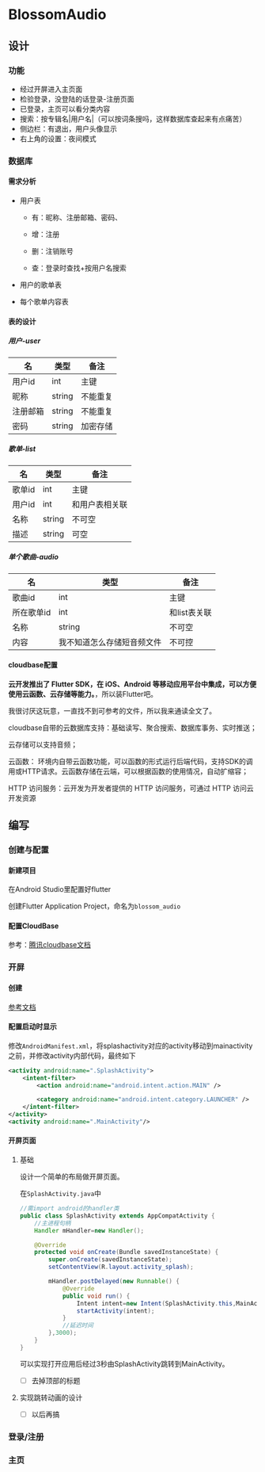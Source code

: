 # BlossomAudio

## 设计

### 功能

- 经过开屏进入主页面
- 检验登录，没登陆的话登录-注册页面
- 已登录，主页可以看分类内容
- 搜索：按专辑名|用户名|（可以按词条搜吗，这样数据库查起来有点痛苦）
- 侧边栏：有退出，用户头像显示
- 右上角的设置：夜间模式

### 数据库

#### 需求分析

- 用户表

  - 有：昵称、注册邮箱、密码、

  - 增：注册
  - 删：注销账号
  - 查：登录时查找+按用户名搜索

- 用户的歌单表

- 每个歌单内容表


#### 表的设计

##### 用户-user

| 名       | 类型   | 备注     |
| -------- | ------ | -------- |
| 用户id   | int    | 主键     |
| 昵称     | string | 不能重复 |
| 注册邮箱 | string | 不能重复 |
| 密码     | string | 加密存储 |

##### 歌单-list

| 名     | 类型   | 备注           |
| ------ | ------ | -------------- |
| 歌单id | int    | 主键           |
| 用户id | int    | 和用户表相关联 |
| 名称   | string | 不可空         |
| 描述   | string | 可空           |

##### 单个歌曲-audio

| 名         | 类型                       | 备注         |
| ---------- | -------------------------- | ------------ |
| 歌曲id     | int                        | 主键         |
| 所在歌单id | int                        | 和list表关联 |
| 名称       | string                     | 不可空       |
| 内容       | 我不知道怎么存储短音频文件 | 不可控       |

#### cloudbase配置

**云开发推出了 Flutter SDK，在 iOS、Android 等移动应用平台中集成，可以方便使用云函数、云存储等能力。**，所以装Flutter吧。

我很讨厌这玩意，一直找不到可参考的文件，所以我来通读全文了。

cloudbase自带的云数据库支持：基础读写、聚合搜索、数据库事务、实时推送；

云存储可以支持音频；

云函数： 环境内自带云函数功能，可以函数的形式运行后端代码，支持SDK的调用或HTTP请求。云函数存储在云端，可以根据函数的使用情况，自动扩缩容；

HTTP 访问服务：云开发为开发者提供的 HTTP 访问服务，可通过 HTTP 访问云开发资源 



## 编写

### 创建与配置

#### 新建项目

在Android Studio里配置好flutter

创建Flutter Application Project，命名为`blossom_audio`

#### 配置CloudBase

参考：[腾讯cloudbase文档](https://cloud.tencent.com/document/product/876/51930)



### 开屏

#### 创建

[参考文档](https://flutter.dev/docs/development/ui/advanced/splash-screen)

#### 配置启动时显示

修改`AndroidManifest.xml`，将splashactivity对应的activity移动到mainactivity之前，并修改activity内部代码，最终如下

```xml
<activity android:name=".SplashActivity">
    <intent-filter>
        <action android:name="android.intent.action.MAIN" />

        <category android:name="android.intent.category.LAUNCHER" />
    </intent-filter>
</activity>
<activity android:name=".MainActivity"/>
```

#### 开屏页面

1. 基础

   设计一个简单的布局做开屏页面。

   在`SplashActivity.java`中

   ```java
   //需import android的handler类
   public class SplashActivity extends AppCompatActivity {
       //主进程句柄
       Handler mHandler=new Handler();
   
       @Override
       protected void onCreate(Bundle savedInstanceState) {
           super.onCreate(savedInstanceState);
           setContentView(R.layout.activity_splash);
   
           mHandler.postDelayed(new Runnable() {
               @Override
               public void run() {
                   Intent intent=new Intent(SplashActivity.this,MainActivity.class);
                   startActivity(intent);
               }
               //延迟时间
           },3000);
       }
   }
   ```

   可以实现打开应用后经过3秒由SplashActivity跳转到MainActivity。

   - [ ] 去掉顶部的标题

2. 实现跳转动画的设计

   - [ ] 以后再搞

### 登录/注册



### 主页















